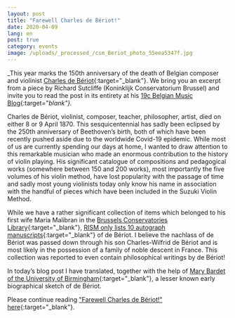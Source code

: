 ```yaml
---
layout: post
title: "Farewell Charles de Bériot!"
date: 2020-04-09
lang: en
post: true
category: events
image: /uploads/_processed_/csm_Beriot_photo_55eea5347f.jpg
---
```



_This year marks the 150th anniversary of the death of Belgian composer and violinist [Charles de Bériot](https://opac.rism.info/search?View=rism&author=Charles+de+B%C3%A9riot){:target="_blank"}. We bring you an excerpt from a piece by Richard Sutcliffe (Koninklijk Conservatorium Brussel) and invite you to read the post in its entirety at his [19c Belgian Music Blog](https://19cbelgian.music.blog/2020/04/07/farewell-charles-de-beriot/){:target="_blank"}._

Charles de Bériot, violinist, composer, teacher, philosopher, artist, died on either 8 or 9 April 1870. This sesquicentennial has sadly been eclipsed by the 250th anniversary of Beethoven’s birth, both of which have been recently pushed aside due to the worldwide Covid-19 epidemic. While most of us are currently spending our days at home, I wanted to draw attention to this remarkable musician who made an enormous contribution to the history of violin playing. His significant catalogue of compositions and pedagogical works (somewhere between 150 and 200 works), most importantly the five volumes of his violin method, have lost popularity with the passage of time and sadly most young violinists today only know his name in association with the handful of pieces which have been included in the Suzuki Violin Method.

While we have a rather significant collection of items which belonged to his first wife Maria Malibran in the [Brussels Conservatories Library](https://en.wikipedia.org/wiki/Maria_Malibran_fund){:target="_blank"}, [RISM only lists 10 autograph manuscripts](https://opac.rism.info/search?View=rism&author=Charles+de+B%C3%A9riot){:target="_blank"} of de Bériot. I believe the nachlass of de Bériot was passed down through his son Charles-Wilfrid de Bériot and is most likely in the possession of a family of noble descent in France. This collection was reported to even contain philosophical writings by de Bériot!

In today’s blog post I have translated, together with the help of [Mary Bardet of the University of Birmingham](https://fr.linkedin.com/in/mary-bardet-2117ba105){:target="_blank"}, a lesser known early biographical sketch of de Bériot.

Please continue reading ["Farewell Charles de Bériot!" here](https://19cbelgian.music.blog/2020/04/07/farewell-charles-de-beriot/){:target="_blank"}.

<script type="text/javascript">var switchTo5x=true;</script><script type="text/javascript" src="http://w.sharethis.com/button/buttons.js"></script><script type="text/javascript">stLight.options({publisher: "9b601438-1ce1-49d8-bfd7-9cff5df54c17", doNotHash: false, doNotCopy: false, hashAddressBar: false});</script>